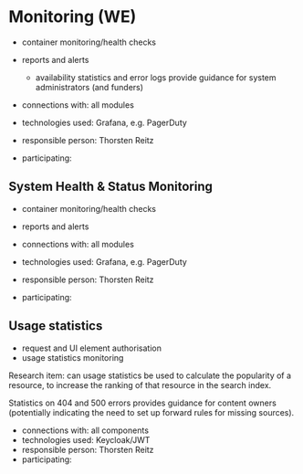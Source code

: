# Monitoring (WE)

- container monitoring/health checks
- reports and alerts
    - availability statistics and error logs provide guidance for system administrators (and funders)

- connections with: all modules
- technologies used: Grafana, e.g. PagerDuty
- responsible person: Thorsten Reitz
- participating:

## System Health & Status Monitoring

- container monitoring/health checks
- reports and alerts

- connections with: all modules
- technologies used: Grafana, e.g. PagerDuty
- responsible person: Thorsten Reitz
- participating:

## Usage statistics

- request and UI element authorisation
- usage statistics monitoring

Research item: can usage statistics be used to calculate the popularity of a resource, to increase the ranking of that resource in the search index.

Statistics on 404 and 500 errors provides guidance for content owners (potentially indicating the need to set up forward rules for missing sources).   

- connections with: all components
- technologies used: Keycloak/JWT
- responsible person: Thorsten Reitz
- participating: